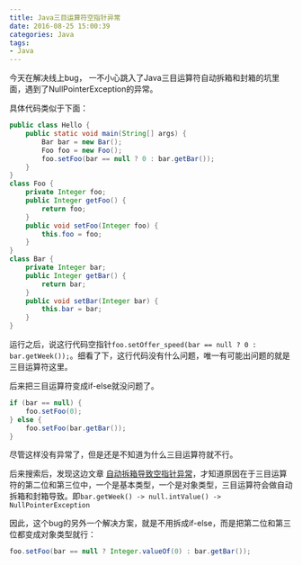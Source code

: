 ```yaml
---
title: Java三目运算符空指针异常
date: 2016-08-25 15:00:39
categories: Java
tags:
- Java
---
```


今天在解决线上bug， 一不小心跳入了Java三目运算符自动拆箱和封箱的坑里面，遇到了NullPointerException的异常。

具体代码类似于下面：

~~~Java
public class Hello {
    public static void main(String[] args) {
        Bar bar = new Bar();
        Foo foo = new Foo();
        foo.setFoo(bar == null ? 0 : bar.getBar());
    }
}
class Foo {
    private Integer foo;
    public Integer getFoo() {
        return foo;
    }
    public void setFoo(Integer foo) {
        this.foo = foo;
    }
}
class Bar {
    private Integer bar;
    public Integer getBar() {
        return bar;
    }
    public void setBar(Integer bar) {
        this.bar = bar;
    }
}
~~~

运行之后，说这行代码空指针`foo.setOffer_speed(bar == null ? 0 : bar.getWeek());`。细看了下，这行代码没有什么问题，唯一有可能出问题的就是三目运算符这里。

后来把三目运算符变成if-else就没问题了。

~~~Java
if (bar == null) {
    foo.setFoo(0);
} else {
    foo.setFoo(bar.getBar());
}
~~~

尽管这样没有异常了，但是还是不知道为什么三目运算符就不行。

后来搜索后，发现这边文章 [自动拆箱导致空指针异常](http://www.hollischuang.com/archives/435)，才知道原因在于三目运算符的第二位和第三位中，一个是基本类型，一个是对象类型，三目运算符会做自动拆箱和封箱导致。即`bar.getWeek() -> null.intValue() -> NullPointerException`

因此，这个bug的另外一个解决方案，就是不用拆成if-else，而是把第二位和第三位都变成对象类型就行：

~~~Java
foo.setFoo(bar == null ? Integer.valueOf(0) : bar.getBar());
~~~


